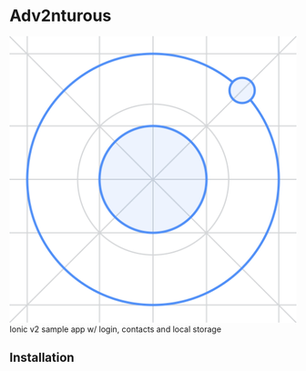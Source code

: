 # Adv2nturous
![Ionic Logo](./resources/icon.png)
Ionic v2 sample app w/ login, contacts and local storage
## Installation
